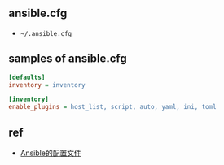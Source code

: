## ansible.cfg

+ `~/.ansible.cfg`




## samples of ansible.cfg

```ini
[defaults]
inventory = inventory

[inventory]
enable_plugins = host_list, script, auto, yaml, ini, toml
```

## ref

+ [Ansible的配置文件](https://ansible-tran.readthedocs.io/en/latest/docs/intro_configuration.html)